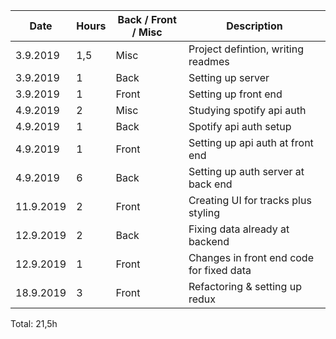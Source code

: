 | Date      | Hours | Back / Front / Misc | Description                              |
| --------- | ----- | ------------------- | ---------------------------------------- |
| 3.9.2019  | 1,5   | Misc                | Project defintion, writing readmes       |
| 3.9.2019  | 1     | Back                | Setting up server                        |
| 3.9.2019  | 1     | Front               | Setting up front end                     |
| 4.9.2019  | 2     | Misc                | Studying spotify api auth                |
| 4.9.2019  | 1     | Back                | Spotify api auth setup                   |
| 4.9.2019  | 1     | Front               | Setting up api auth at front end         |
| 4.9.2019  | 6     | Back                | Setting up auth server at back end       |
| 11.9.2019 | 2     | Front               | Creating UI for tracks plus styling      |
| 12.9.2019 | 2     | Back                | Fixing data already at backend           |
| 12.9.2019 | 1     | Front               | Changes in front end code for fixed data |
| 18.9.2019 | 3     | Front               | Refactoring & setting up redux           |

Total: 21,5h
